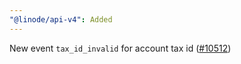 ```yaml
---
"@linode/api-v4": Added
---
```


New event `tax_id_invalid` for account tax id ([#10512](https://github.com/linode/manager/pull/10512))
